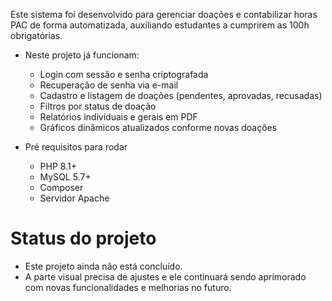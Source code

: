 Este sistema foi desenvolvido para gerenciar doações e contabilizar horas PAC de forma automatizada, auxiliando estudantes a cumprirem as 100h obrigatórias.

- Neste projeto já funcionam:
  * Login com sessão e senha criptografada
  * Recuperação de senha via e-mail
  * Cadastro e listagem de doações (pendentes, aprovadas, recusadas)
  *  Filtros por status de doação
  * Relatórios individuais e gerais em PDF
  * Gráficos dinâmicos atualizados conforme novas doações

- Pré requisitos para rodar
  * PHP 8.1+
  * MySQL 5.7+
  * Composer
  * Servidor Apache

# Status do projeto
  * Este projeto ainda não está concluído.  
  * A parte visual precisa de ajustes e ele continuará sendo aprimorado com novas funcionalidades e melhorias no futuro.


    
